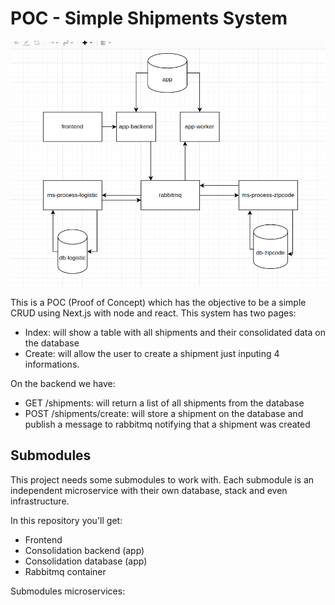 # POC - Simple Shipments System

![Diagram](https://raw.githubusercontent.com/andersonef/poc-shipments-main/main/.github/assets/diagram.png)

This is a POC (Proof of Concept) which has the objective to be a simple CRUD using Next.js with node and react.
This system has two pages:

 - Index: will show a table with all shipments and their consolidated data on the database
 - Create: will allow the user to create a shipment just inputing 4 informations.

On the backend we have:
 - GET /shipments: will return a list of all shipments from the database
 - POST /shipments/create: will store a shipment on the database and publish a message to rabbitmq notifying that a shipment was created

 ## Submodules
 This project needs some submodules to work with. Each submodule is an independent microservice with their own database, stack and even infrastructure.

 In this repository you'll get:
  - Frontend
  - Consolidation backend (app)
  - Consolidation database (app)
  - Rabbitmq container

Submodules microservices:
